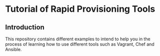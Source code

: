 Tutorial of Rapid Provisioning Tools
====================================
Introduction
------------
This repository contains different examples to intend to help you in the process of learning how to use different tools such as Vagrant, Chef and Ansible.


